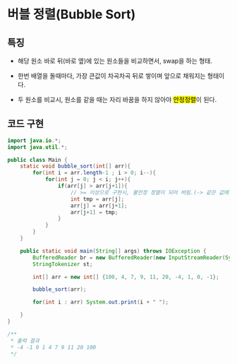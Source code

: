 # 버블 정렬(Bubble Sort)


## 특징

* 해당 원소 바로 뒤(바로 옆)에 있는 원소들을 비교하면서, swap을 하는 형태.

* 한번 배열을 돌때마다, 가장 큰값이 차곡차곡 뒤로 쌓이며 앞으로 채워지는 형태이다.

* 두 원소를 비교시, 원소를 같을 때는 자리 바꿈을 하지 않아야 <mark>안정정렬</mark>이 된다.



## 코드 구현

```java
import java.io.*;
import java.util.*;

public class Main {
    static void bubble_sort(int[] arr){
        for(int i = arr.length-1 ; i > 0; i--){
            for(int j = 0; j < i; j++){
                if(arr[j] > arr[j+1]){          
                    // >= 이상으로 구현시, 불안정 정렬이 되어 버림.(-> 같은 값에 대해서 이전의 배열과 동일한 원소 배치가 아닌, 다른 순서로 배치되게 된다.)
                    int tmp = arr[j];
                    arr[j] = arr[j+1];
                    arr[j+1] = tmp;
                }
            }
        }
    }

    public static void main(String[] args) throws IOException {
        BufferedReader br = new BufferedReader(new InputStreamReader(System.in));
        StringTokenizer st;

        int[] arr = new int[] {100, 4, 7, 9, 11, 20, -4, 1, 0, -1};

        bubble_sort(arr);

        for(int i : arr) System.out.print(i + " ");

    }
}

/**
 * 출력 결과
 * -4 -1 0 1 4 7 9 11 20 100 
 */
```












































